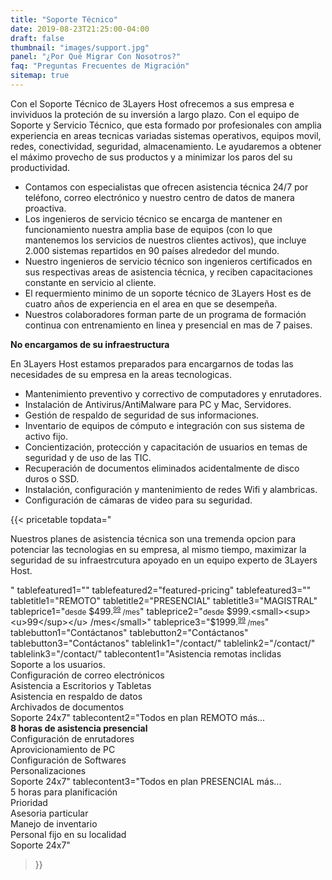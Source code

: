 ```yaml
---
title: "Soporte Técnico"
date: 2019-08-23T21:25:00-04:00
draft: false
thumbnail: "images/support.jpg"
panel: "¿Por Qué Migrar Con Nosotros?"
faq: "Preguntas Frecuentes de Migración"
sitemap: true
---
```


Con el Soporte Técnico de 3Layers Host ofrecemos a sus empresa e invividuos la proteción de su inversión a largo plazo. Con el equipo de Soporte y Servicio Técnico, que esta formado por profesionales con amplia experiencia en areas tecnicas variadas sistemas operativos, equipos movil, redes, conectividad, seguridad, almacenamiento. Le ayudaremos a obtener el máximo provecho de sus productos  y a minimizar los paros del su productividad.

* Contamos con especialistas que ofrecen asistencia técnica 24/7 por teléfono, correo electrónico y nuestro centro de datos de manera proactiva.
* Los ingenieros de servicio técnico se encarga de mantener en funcionamiento nuestra amplia base de equipos (con lo que mantenemos los servicios de nuestros clientes activos), que incluye 2.000 sistemas repartidos en 90 países alrededor del mundo.
* Nuestro ingenieros de servicio técnico son ingenieros certificados en sus respectivas areas de asistencia técnica, y reciben capacitaciones constante en servicio al cliente.
* El requermiento minimo de un soporte técnico de 3Layers Host es de cuatro años de experiencia en el area en que se desempeña.
* Nuestros colaboradores forman parte de un programa de formación continua con entrenamiento en linea y presencial en mas de 7 paises.

**No encargamos de su infraestructura**

En 3Layers Host estamos preparados para encargarnos de todas las necesidades de su empresa en la areas tecnologicas.

* Mantenimiento preventivo y correctivo de computadores y enrutadores.
* Instalación de Antivirus/AntiMalware para PC y Mac, Servidores.
* Gestión de respaldo de seguridad de sus informaciones.
* Inventario de equipos de cómputo e integración con sus sistema de activo fijo.
* Concientización, protección y capacitación de usuarios en temas de seguridad y de uso de las TIC.
* Recuperación de documentos eliminados acidentalmente de disco duros o SSD.
* Instalación, configuración y mantenimiento de redes Wifi y alambricas.
* Configuración de cámaras de video para su seguridad.

{{< pricetable 
topdata="<p>Nuestros planes de asistencia técnica son una tremenda opcion para potenciar las tecnologias en su empresa, al mismo tiempo, maximizar la seguridad de su infraestrcutura apoyado en un equipo experto de 3Layers Host.</p>"
tablefeatured1="" tablefeatured2="featured-pricing" tablefeatured3="" 
tabletitle1="REMOTO" tabletitle2="PRESENCIAL" tabletitle3="MAGISTRAL" 
tableprice1="<small>desde</small> $499.<small><sup><u>99</sup></u> /mes</small>" tableprice2="<small>desde</small> $999.<small><sup><u>99</sup></u> /mes</small>" tableprice3="$1999.<small><sup><u>99</sup></u> /mes</small>"
tablebutton1="Contáctanos" tablebutton2="Contáctanos" tablebutton3="Contáctanos" 
tablelink1="/contact/" tablelink2="/contact/" tablelink3="/contact/" 
tablecontent1="Asistencia remotas inclidas<br>Soporte a los usuarios.<br>Configuración de correo electrónicos<br>Asistencia a Escritorios y Tabletas<br>Asistencia en respaldo de datos<br>Archivados de documentos<br>Soporte 24x7" 
tablecontent2="Todos en plan REMOTO más...<br><strong>8 horas de asistencia presencial</strong><br>Configuración de enrutadores<br>Aprovicionamiento de PC<br>Configuración de Softwares<br>Personalizaciones<br>Soporte 24x7" 
tablecontent3="Todos en plan PRESENCIAL más...<br>5 horas para planificación<br>Prioridad<br>Asesoria particular<br>Manejo de inventario<br>Personal fijo en su localidad<br>Soporte 24x7" 


 >}}